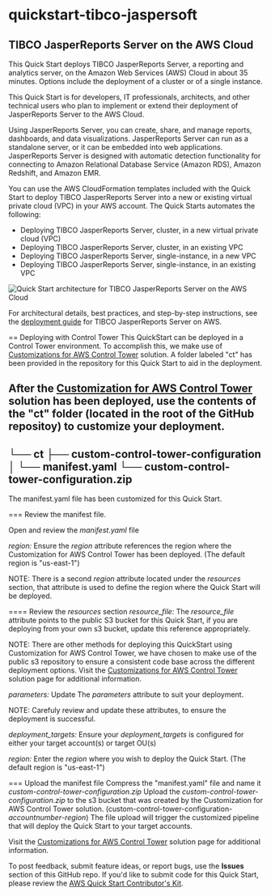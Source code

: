 # quickstart-tibco-jaspersoft
## TIBCO JasperReports Server on the AWS Cloud

This Quick Start deploys TIBCO JasperReports Server, a reporting and analytics server, on the Amazon Web Services (AWS) Cloud in about 35 minutes. Options include the deployment of a cluster or of a single instance.

This Quick Start is for developers, IT professionals, architects, and other technical users who plan to implement or extend their deployment of JasperReports Server to the AWS Cloud.

Using JasperReports Server, you can create, share, and manage reports, dashboards, and data visualizations. JasperReports Server can run as a standalone server, or it can be embedded into web applications. JasperReports Server is designed with automatic detection functionality for connecting to Amazon Relational Database Service (Amazon RDS), Amazon Redshift, and Amazon EMR. 

You can use the AWS CloudFormation templates included with the Quick Start to deploy TIBCO JasperReports Server into a new or existing virtual private cloud (VPC) in your AWS account. The Quick Starts automates the following:

- Deploying TIBCO JasperReports Server, cluster, in a new virtual private cloud (VPC)
- Deploying TIBCO JasperReports Server, cluster, in an existing VPC
- Deploying TIBCO JasperReports Server, single-instance, in a new VPC
- Deploying TIBCO JasperReports Server, single-instance, in an existing VPC

![Quick Start architecture for TIBCO JasperReports Server on the AWS Cloud](https://d0.awsstatic.com/partner-network/QuickStart/datasheets/tibco-jasperreports-server-on-aws-architecture-diagram.png)

For architectural details, best practices, and step-by-step instructions, see the [deployment guide](https://fwd.aws/m38X5) for TIBCO JasperReports Server on AWS.

== Deploying with Control Tower
This QuickStart can be deployed in a Control Tower environment. To accomplish this, we make use of [Customizations for AWS Control Tower](https://aws.amazon.com/solutions/implementations/customizations-for-aws-control-tower/?did=sl_card&trk=sl_card) solution. A folder labeled "ct" has been provided in the repository for this Quick Start to aid in the deployment.

After the [Customization for AWS Control Tower](https://aws.amazon.com/solutions/implementations/customizations-for-aws-control-tower/?did=sl_card&trk=sl_card) solution has been deployed, use the contents of the "ct" folder (located in the root of the GitHub repositoy) to customize your deployment.
----
└── ct
   ├── custom-control-tower-configuration
   │   └── manifest.yaml
   └── custom-control-tower-configuration.zip
----
The manifest.yaml file has been customized for this Quick Start. 

=== Review the manifest file.

Open and review the *manifest.yaml* file

*region:* Ensure the _region_ attribute references the region where the Customization for AWS Control Tower has been deployed. (The default region is "us-east-1")

NOTE: There is a second _region_ attribute located under the _resources_ section, that attribute is used to define the region where the Quick Start will be deployed. 

==== Review the _resources_ section
*resource_file:* The _resource_file_ attribute points to the public S3 bucket for this Quick Start, if you are deploying from your own s3 bucket, update this reference appropriately.

NOTE: There are other methods for deploying this QuickStart using Customization for AWS Control Tower, we have chosen to make use of the public s3 repository to ensure a consistent code base across the different deployment options. Visit the [Customizations for AWS Control Tower](https://aws.amazon.com/solutions/implementations/customizations-for-aws-control-tower/?did=sl_card&trk=sl_card) solution page for additional information.

*parameters:* Update The _parameters_ attribute to suit your deployment. 

NOTE: Carefuly review and update these attributes, to ensure the deployment is successful.

*deployment_targets:* Ensure your _deployment_targets_ is configured for either your target account(s) or target OU(s)

*region:* Enter the _region_ where you wish to deploy the Quick Start. (The default region is "us-east-1")

=== Upload the manifest file
Compress the "manifest.yaml" file and name it *custom-control-tower-configuration.zip*
Upload the *custom-control-tower-configuration.zip* to the s3 bucket that was created by the Customization for AWS Control Tower solution. (custom-control-tower-configuration-_accountnumber_-_region_)
The file upload will trigger the customized pipeline that will deploy the Quick Start to your target accounts.

Visit the [Customizations for AWS Control Tower](https://aws.amazon.com/solutions/implementations/customizations-for-aws-control-tower/?did=sl_card&trk=sl_card) solution page for additional information.


To post feedback, submit feature ideas, or report bugs, use the **Issues** section of this GitHub repo.
If you'd like to submit code for this Quick Start, please review the [AWS Quick Start Contributor's Kit](https://aws-quickstart.github.io/).
